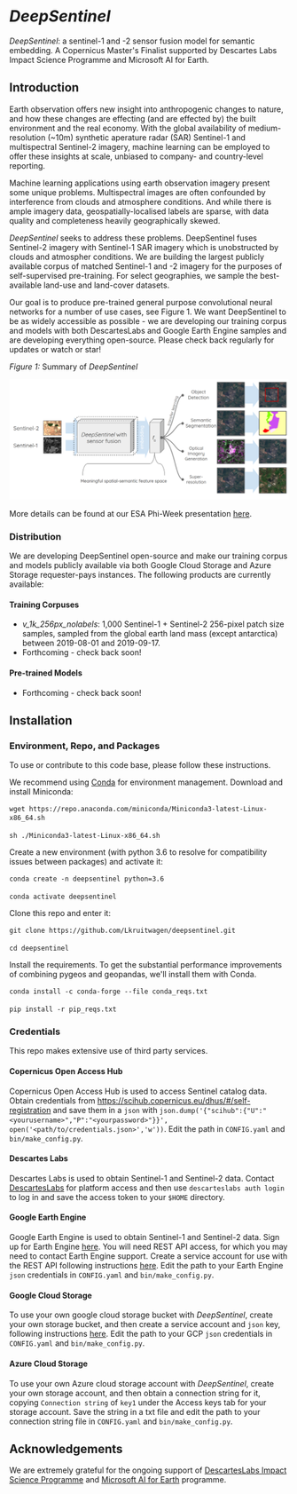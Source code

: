 # _DeepSentinel_
_DeepSentinel_: a sentinel-1 and -2 sensor fusion model for semantic embedding. A Copernicus Master's Finalist supported by Descartes Labs Impact Science Programme and Microsoft AI for Earth.

## Introduction
Earth observation offers new insight into anthropogenic changes to nature, and how these changes are effecting (and are effected by) the built environment and the real economy. With the global availability of medium-resolution (\~10m) synthetic aperature radar (SAR) Sentinel-1 and multispectral Sentinel-2 imagery, machine learning can be employed to offer these insights at scale, unbiased to company- and country-level reporting.

Machine learning applications using earth observation imagery present some unique problems. Multispectral images are often confounded by interference from clouds and atmosphere conditions. And while there is ample imagery data, geospatially-localised labels are sparse, with data quality and completeness heavily geographically skewed.

_DeepSentinel_ seeks to address these problems. DeepSentinel fuses Sentinel-2 imagery with Sentinel-1 SAR imagery which is unobstructed by clouds and atmospher conditions. We are building the largest publicly available corpus of matched Sentinel-1 and -2 imagery for the purposes of self-supervised pre-training. For select geographies, we sample the best-available land-use and land-cover datasets.

Our goal is to produce pre-trained general purpose convolutional neural networks for a number of use cases, see Figure 1. We want DeepSentinel to be as widely accessible as possible - we are developing our training corpus and models with both DescartesLabs and Google Earth Engine samples and are developing everything open-source. Please check back regularly for updates or watch or star!


*Figure 1:* Summary of _DeepSentinel_

![alt text](deepsentinel-summary.png)

More details can be found at our ESA Phi-Week presentation [here](https://docs.google.com/presentation/d/1uWnbfVeZz21IY59E2RCHbfM-f7V5-xafEsuKpdTVAAE/edit?usp=sharing).


### Distribution

We are developing DeepSentinel open-source and make our training corpus and models publicly available via both Google Cloud Storage and Azure Storage requester-pays instances. The following products are currently available:

#### Training Corpuses
- *v_1k_256px_nolabels*: 1,000 Sentinel-1 + Sentinel-2 256-pixel patch size samples, sampled from the global earth land mass (except antarctica) between 2019-08-01 and 2019-09-17.
- Forthcoming - check back soon!

#### Pre-trained Models
- Forthcoming - check back soon!


## Installation


### Environment, Repo, and Packages

To use or contribute to this code base, please follow these instructions.

We recommend using [Conda](https://docs.conda.io/en/latest/miniconda.html) for environment management. Download and install Miniconda:

    wget https://repo.anaconda.com/miniconda/Miniconda3-latest-Linux-x86_64.sh

    sh ./Miniconda3-latest-Linux-x86_64.sh

Create a new environment (with python 3.6 to resolve for compatibility issues between packages) and activate it:

    conda create -n deepsentinel python=3.6

    conda activate deepsentinel

Clone this repo and enter it:

    git clone https://github.com/Lkruitwagen/deepsentinel.git

    cd deepsentinel

Install the requirements. To get the substantial performance improvements of combining pygeos and geopandas, we'll install them with Conda.

    conda install -c conda-forge --file conda_reqs.txt

    pip install -r pip_reqs.txt

### Credentials

This repo makes extensive use of third party services. 

#### Copernicus Open Access Hub

Copernicus Open Access Hub is used to access Sentinel catalog data. Obtain credentials from https://scihub.copernicus.eu/dhus/#/self-registration and save them in a `json` with `json.dump('{"scihub":{"U":"<yourusername>","P":"<yourpassword>"}}', open('<path/to/credentials.json>','w'))`. Edit the path in `CONFIG.yaml` and `bin/make_config.py`.

#### Descartes Labs

Descartes Labs is used to obtain Sentinel-1 and Sentinel-2 data. Contact [DescartesLabs](https://www.descarteslabs.com/) for platform access and then use `descarteslabs auth login` to log in and save the access token to your `$HOME` directory. 

#### Google Earth Engine

Google Earth Engine is used to obtain Sentinel-1 and Sentinel-2 data. Sign up for Earth Engine [here](https://earthengine.google.com/new_signup/). You will need REST API access, for which you may need to contact Earth Engine support. Create a service account for use with the REST API following instructions [here](https://developers.google.com/earth-engine/guides/service_account). Edit the path to your Earth Engine `json` credentials in `CONFIG.yaml` and `bin/make_config.py`.

#### Google Cloud Storage

To use your own google cloud storage bucket with _DeepSentinel_, create your own storage bucket, and then create a service account and `json` key, following instructions [here](https://cloud.google.com/iam/docs/creating-managing-service-account-keys). Edit the path to your GCP `json` credentials in `CONFIG.yaml` and `bin/make_config.py`.

#### Azure Cloud Storage

To use your own Azure cloud storage account with _DeepSentinel_, create your own storage account, and then obtain a connection string for it, copying `Connection string` of `key1` under the Access keys tab for your storage account. Save the string in a txt file and edit the path to your connection string file in `CONFIG.yaml` and `bin/make_config.py`.

## Acknowledgements

We are extremely grateful for the ongoing support of [DescartesLabs Impact Science Programme](https://www.descarteslabs.com/impact_science/) and [Microsoft AI for Earth](https://www.microsoft.com/en-us/ai/ai-for-earth) programme.